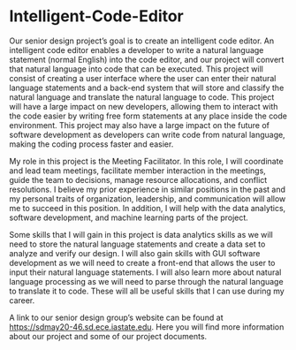 # Intelligent-Code-Editor
Our senior design project’s goal is to create an intelligent code editor. An intelligent code editor enables a developer to write a natural language statement (normal English) into the code editor, and our project will convert that natural language into code that can be executed. This project will consist of creating a user interface where the user can enter their natural language statements and a back-end system that will store and classify the natural language and translate the natural language to code. This project will have a large impact on new developers, allowing them to interact with the code easier by writing free form statements at any place inside the code environment. This project may also have a large impact on the future of software development as developers can write code from natural language, making the coding process faster and easier.

My role in this project is the Meeting Facilitator. In this role, I will coordinate and lead team meetings, facilitate member interaction in the meetings, guide the team to decisions, manage resource allocations, and conflict resolutions. I believe my prior experience in similar positions in the past and my personal traits of organization, leadership, and communication will allow me to succeed in this position. In addition, I will help with the data analytics, software development, and machine learning parts of the project.

Some skills that I will gain in this project is data analytics skills as we will need to store the natural language statements and create a data set to analyze and verify our design. I will also gain skills with GUI software development as we will need to create a front-end that allows the user to input their natural language statements. I will also learn more about natural language processing as we will need to parse through the natural language to translate it to code. These will all be useful skills that I can use during my career.

A link to our senior design group’s website can be found at https://sdmay20-46.sd.ece.iastate.edu. Here you will find more information about our project and some of our project documents.
